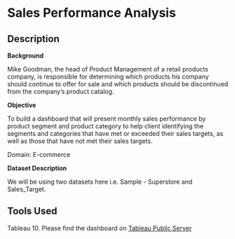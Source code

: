 # Sales Performance Analysis
## Description

**Background**

Mike Goodman, the head of Product Management of a retail products company, is responsible for determining which products his company should continue to offer for sale and which products should be discontinued from the company’s product catalog.

**Objective**

To build a dashboard that will present monthly sales performance by product segment and product category to help client identifying the segments and categories that have met or exceeded their sales targets, as well as those that have not met their sales targets.

Domain: E-commerce

**Dataset Description**

We will be using two datasets here i.e. Sample - Superstore and Sales_Target.


## Tools Used

Tableau 10.
Please find the dashboard on [Tableau Public Server](https://public.tableau.com/app/profile/anjali.menon3361/viz/SuperStore-SalesTargetAnalysis/SalesAnalysis?publish=yes)

